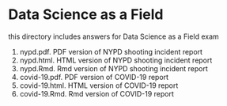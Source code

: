 # Data Science as a Field
this directory includes answers for Data Science as a Field exam

1. nypd.pdf. PDF version of NYPD shooting incident report
2. nypd.html. HTML version of NYPD shooting incident report
3. nypd.Rmd. Rmd version of NYPD shooting incident report
4. covid-19.pdf. PDF version of COVID-19 report
5. covid-19.html. HTML version of COVID-19 report
6. covid-19.Rmd. Rmd version of COVID-19 report